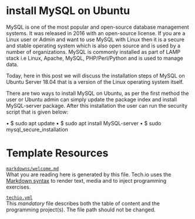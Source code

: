 # install MySQL on Ubuntu

MySQL is one of the most popular and open-source database management systems. It was released in 2016 with an open-source license. If you are a Linux user or Admin and want to use MySQL with Linux then it is a secure and stable operating system which is also open source and is used by a number of organizations. MySQL is commonly installed as part of LAMP stack i.e Linux, Apache, MySQL, PHP/Perl/Python and is used to manage data. 


Today, here in this post we will discuss the installation steps of MySQL on Ubuntu Server 18.04 that is a version of the Linux operating system itself.

There are two ways to install MySQL on Ubuntu, as per the first method the user or Ubuntu admin can simply update the package index and install MySQL-server package. After this installation the user can run the security script that is given below:

•	$ sudo apt update
•	$ sudo apt install MySQL-server
•	$ sudo mysql_secure_installation

# Template Resources

[`markdowns/welcome.md`](https://github.com/TechDotIO/techio-basic-template/blob/master/markdowns/welcome.md)  
What you are reading here is generated by this file. Tech.io uses the [Markdown syntax](https://tech.io/doc/reference-markdowns) to render text, media and to inject programming exercises.


[`techio.yml`](https://github.com/TechDotIO/techio-basic-template/blob/master/techio.yml)  
This *mandatory* file describes both the table of content and the programming project(s). The file path should not be changed.
